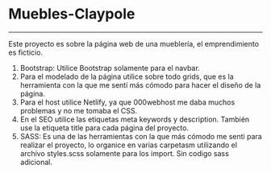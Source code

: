 # Muebles-Claypole
***
Este proyecto es sobre la página web de una mueblería, el emprendimiento es ficticio.

1. Bootstrap: Utilice Bootstrap solamente para el navbar.
2. Para el modelado de la página utilice sobre todo grids, que es la herramienta con la que me sentí más cómodo para hacer el diseño de la página.
3. Para el host utilice Netlify, ya que 000webhost me daba muchos problemas y no me tomaba el CSS.
4. En el SEO utilice las etiquetas meta keywords y description. También use la etiqueta title para cada página del proyecto.
5. SASS: Es una de las herramientas con la que más cómodo me senti para realizar el proyecto, lo organice en varias carpetasm utilizando el archivo styles.scss solamente para los import. Sin codigo sass adicional.
